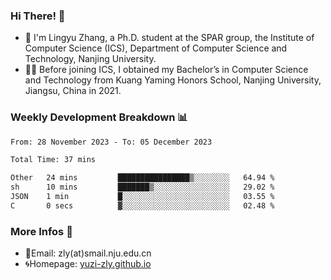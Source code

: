 ### Hi There! 👋 
- 🐳 I'm Lingyu Zhang, a Ph.D. student at the SPAR group, the Institute of Computer Science (ICS), Department of Computer Science and Technology, Nanjing University.
- 🧑‍🎓 Before joining ICS, I obtained my Bachelor’s in Computer Science and Technology from Kuang Yaming Honors School, Nanjing University, Jiangsu, China in 2021.

### Weekly Development Breakdown :bar_chart:

<!--START_SECTION:waka-->

```txt
From: 28 November 2023 - To: 05 December 2023

Total Time: 37 mins

Other   24 mins         ████████████████▒░░░░░░░░   64.94 %
sh      10 mins         ███████▒░░░░░░░░░░░░░░░░░   29.02 %
JSON    1 min           █░░░░░░░░░░░░░░░░░░░░░░░░   03.55 %
C       0 secs          ▓░░░░░░░░░░░░░░░░░░░░░░░░   02.48 %
```

<!--END_SECTION:waka-->

<!--
### Github Contributions :octocat:

![](https://raw.githubusercontent.com/yuzi-zly/yuzi-zly/output/github-contribution-grid-snake.svg)              
-->

### More Infos 📖

- 📧Email: zly(at)smail.nju.edu.cn
- 🌀Homepage: [yuzi-zly.github.io](https://yuzi-zly.github.io/)
